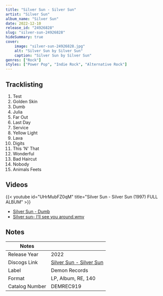 ```yaml
---
title: "Silver Sun - Silver Sun"
artist: "Silver Sun"
album_name: "Silver Sun"
date: 2022-12-10
release_id: "24926828"
slug: "silver-sun-24926828"
hideSummary: true
cover:
    image: "silver-sun-24926828.jpg"
    alt: "Silver Sun by Silver Sun"
    caption: "Silver Sun by Silver Sun"
genres: ["Rock"]
styles: ["Power Pop", "Indie Rock", "Alternative Rock"]
---
```


## Tracklisting
1. Test
2. Golden Skin
3. Dumb
4. Julia
5. Far Out
6. Last Day
7. Service
8. Yellow Light
9. Lava
10. Digits
11. This 'N' That
12. Wonderful
13. Bad Haircut
14. Nobody
15. Animals Feets

## Videos
{{< youtube id="UHrMubFZ0qM" title="Silver Sun - Silver Sun (1997) FULL ALBUM" >}}
- [Silver Sun - Dumb](https://www.youtube.com/watch?v=Y4PJp8nuW34)
- [Silver sun- I'll see you around.wmv](https://www.youtube.com/watch?v=-nLWLxHYYyw)


## Notes

| Notes          |             |
| ---------------| ----------- |
| Release Year   | 2022 |
| Discogs Link   | [Silver Sun - Silver Sun](https://www.discogs.com/release/24926828-Silver-Sun-Silver-Sun) |
| Label          | Demon Records |
| Format         | LP, Album, RE, 140 |
| Catalog Number | DEMREC919 |



